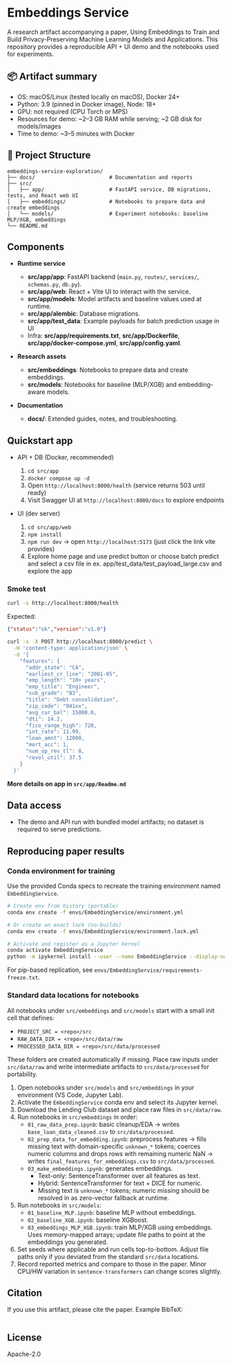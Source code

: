 # Embeddings Service

A research artifact accompanying a paper, Using Embeddings to Train and Build Privacy-Preserving Machine Learning Models and Applications. This repository provides a reproducible API + UI demo and the notebooks used for experiments.

## 📦 Artifact summary

- OS: macOS/Linux (tested locally on macOS), Docker 24+
- Python: 3.9 (pinned in Docker image), Node: 18+
- GPU: not required (CPU Torch or MPS)
- Resources for demo: ~2–3 GB RAM while serving; ~2 GB disk for models/images
- Time to demo: ~3–5 minutes with Docker

## 📁 Project Structure

```
embeddings-service-exploration/
├── docs/                        # Documentation and reports
├── src/
│   ├── app/                     # FastAPI service, DB migrations, tests, and React web UI
│   ├── embeddings/              # Notebooks to prepare data and create embeddings
│   └── models/                  # Experiment notebooks: baseline MLP/XGB, embeddings
└── README.md
```

## Components

- **Runtime service**
  - **src/app/app**: FastAPI backend (`main.py`, `routes/`, `services/`, `schemas.py`, `db.py`).
  - **src/app/web**: React + Vite UI to interact with the service.
  - **src/app/models**: Model artifacts and baseline values used at runtime.
  - **src/app/alembic**: Database migrations.
  - **src/app/test_data**: Example payloads for batch prediction usage in UI
  - Infra: **src/app/requirements.txt**, **src/app/Dockerfile**, **src/app/docker-compose.yml**, **src/app/config.yaml**.

- **Research assets**
  - **src/embeddings**: Notebooks to prepare data and create embeddings.
  - **src/models**: Notebooks for baseline (MLP/XGB) and embedding-aware models.

- **Documentation**
  - **docs/**: Extended guides, notes, and troubleshooting.

## Quickstart app

- API + DB (Docker, recommended)
  1. `cd src/app`
  2. `docker compose up -d`
  3. Open `http://localhost:8000/health` (service returns 503 until ready)
  4. Visit Swagger UI at `http://localhost:8000/docs` to explore endpoints

- UI (dev server)
  1. `cd src/app/web`
  2. `npm install`
  3. `npm run dev` → open `http://localhost:5173` (just click the link vite provides)
  4. Explore home page and use predict button or choose batch predict and select a csv file in ex. app/test_data/test_payload_large.csv and explore the app



### Smoke test

```bash
curl -s http://localhost:8000/health
```
Expected:
```json
{"status":"ok","version":"v1.0"}
```

```bash
curl -s -X POST http://localhost:8000/predict \
  -H 'content-type: application/json' \
  -d '{
    "features": {
      "addr_state": "CA",
      "earliest_cr_line": "2001-05",
      "emp_length": "10+ years",
      "emp_title": "Engineer",
      "sub_grade": "B3",
      "title": "Debt consolidation",
      "zip_code": "941xx",
      "avg_cur_bal": 15000.0,
      "dti": 14.2,
      "fico_range_high": 720,
      "int_rate": 11.99,
      "loan_amnt": 12000,
      "mort_acc": 1,
      "num_op_rev_tl": 8,
      "revol_util": 37.5
    }
  }'
```
**More details on app in `src/app/Readme.md`**

## Data access

- The demo and API run with bundled model artifacts; no dataset is required to serve predictions.

## Reproducing paper results

### Conda environment for training

Use the provided Conda specs to recreate the training environment named `EmbeddingService`.

```bash
# Create env from history (portable)
conda env create -f envs/EmbeddingService/environment.yml

# Or create an exact lock (no-builds)
conda env create -f envs/EmbeddingService/environment.lock.yml

# Activate and register as a Jupyter kernel
conda activate EmbeddingService
python -m ipykernel install --user --name EmbeddingService --display-name "EmbeddingService"
```

For pip-based replication, see `envs/EmbeddingService/requirements-freeze.txt`.

### Standard data locations for notebooks

All notebooks under `src/embeddings` and `src/models` start with a small init cell that defines:

- `PROJECT_SRC = <repo>/src`
- `RAW_DATA_DIR = <repo>/src/data/raw`
- `PROCESSED_DATA_DIR = <repo>/src/data/processed`

These folders are created automatically if missing. Place raw inputs under `src/data/raw` and write intermediate artifacts to `src/data/processed` for portability.

1. Open notebooks under `src/models` and `src/embeddings` in your environment (VS Code, Jupyter Lab).
2. Activate the `EmbeddingService` conda env and select its Jupyter kernel.
3. Download the Lending Club dataset and place raw files in `src/data/raw`.
4. Run notebooks in `src/embeddings` in order:
   - `01_raw_data_prep.ipynb`: basic cleanup/EDA → writes `base_loan_data_cleaned.csv` to `src/data/processed`.
   - `02_prep_data_for_embedding.ipynb`: preprocess features → fills missing text with domain-specific `unknown_*` tokens; coerces numeric columns and drops rows with remaining numeric NaN → writes `final_features_for_embeddings.csv` to `src/data/processed`.
   - `03_make_embeddings.ipynb`: generates embeddings.
     - Text-only: SentenceTransformer over all features as text.
     - Hybrid: SentenceTransformer for text + DICE for numeric.
     - Missing text is `unknown_*` tokens; numeric missing should be resolved in as zero-vector fallback at runtime.
5. Run notebooks in `src/models`:
   - `01_baseline_MLP.ipynb`: baseline MLP without embeddings.
   - `02_baseline_XGB.ipynb`: baseline XGBoost.
   - `03_embeddings_MLP_XGB.ipynb`: train MLP/XGB using embeddings. Uses memory-mapped arrays; update file paths to point at the embeddings you generated.
6. Set seeds where applicable and run cells top-to-bottom. Adjust file paths only if you deviated from the standard `src/data` locations.
7. Record reported metrics and compare to those in the paper. Minor CPU/HW variation in `sentence-transformers` can change scores slightly.


## Citation

If you use this artifact, please cite the paper. Example BibTeX:
```bibtex
```

## License
Apache-2.0
